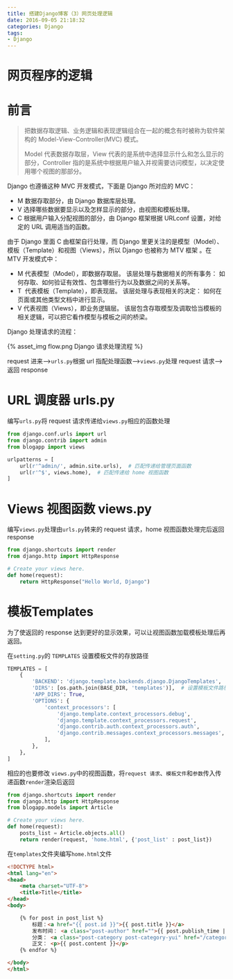 ```yaml
---
title: 搭建Django博客（3）网页处理逻辑
date: 2016-09-05 21:18:32
categories: Django
tags:
- Django
---
```


# 网页程序的逻辑

# 前言

> 把数据存取逻辑、业务逻辑和表现逻辑组合在一起的概念有时被称为软件架构的 Model-View-Controller(MVC) 模式。
>
> Model 代表数据存取层，View 代表的是系统中选择显示什么和怎么显示的部分，Controller 指的是系统中根据用户输入并视需要访问模型，以决定使用哪个视图的那部分。

Django 也遵循这种 MVC 开发模式，下面是 Django 所对应的 MVC：

- M  数据存取部分，由 Django 数据库层处理。
- V  选择哪些数据要显示以及怎样显示的部分，由视图和模板处理。
- C  根据用户输入分配视图的部分，由 Django 框架根据 URLconf 设置，对给定的 URL 调用适当的函数。

由于 Django 里面 C 由框架自行处理，而 Django 里更关注的是模型（Model）、模板（Template）和视图（Views），所以 Django 也被称为 MTV 框架 。在 MTV 开发模式中：

- M  代表模型（Model），即数据存取层。 该层处理与数据相关的所有事务： 如何存取、如何验证有效性、包含哪些行为以及数据之间的关系等。
- T  代表模板（Template），即表现层。 该层处理与表现相关的决定： 如何在页面或其他类型文档中进行显示。
- V  代表视图（Views），即业务逻辑层。 该层包含存取模型及调取恰当模板的相关逻辑，可以把它看作模型与模板之间的桥梁。

Django 处理请求的流程：

{% asset_img flow.png Django 请求处理流程 %}

request 进来-->`urls.py`根据 url 指配处理函数-->`views.py`处理 request 请求-->返回 response


<!--more-->


# URL 调度器 urls.py

编写`urls.py`将 request 请求传递给`views.py`相应的函数处理

```python
from django.conf.urls import url
from django.contrib import admin
from blogapp import views

urlpatterns = [
    url(r'^admin/', admin.site.urls),  # 匹配传递给管理页面函数
    url(r'^$', views.home),  # 匹配传递给 home 视图函数
]
```

# Views 视图函数 views.py

编写`views.py`处理由`urls.py`转来的 request 请求，home 视图函数处理完后返回 response

```python
from django.shortcuts import render
from django.http import HttpResponse

# Create your views here.
def home(request):
    return HttpResponse("Hello World, Django")
```

# 模板Templates

为了使返回的 response 达到更好的显示效果，可以让视图函数加载模板处理后再返回。

在`setting.py`的 `TEMPLATES` 设置模板文件的存放路径

```python
TEMPLATES = [
    {
        'BACKEND': 'django.template.backends.django.DjangoTemplates',
        'DIRS': [os.path.join(BASE_DIR, 'templates')],  # 设置模板文件路径
        'APP_DIRS': True,
        'OPTIONS': {
            'context_processors': [
                'django.template.context_processors.debug',
                'django.template.context_processors.request',
                'django.contrib.auth.context_processors.auth',
                'django.contrib.messages.context_processors.messages',
            ],
        },
    },
]
```

相应的也要修改 `views.py`中的视图函数，将`request 请求`、`模板文件`和`参数`传入传递函数`render`渲染后返回

```python
from django.shortcuts import render
from django.http import HttpResponse
from blogapp.models import Article

# Create your views here.
def home(request):
    posts_list = Article.objects.all()
    return render(request, 'home.html', {'post_list' : post_list})
```

在`templates`文件夹编写`home.html`文件

```html
<!DOCTYPE html>
<html lang="en">
<head>
    <meta charset="UTF-8">
    <title>Title</title>
</head>
<body>

    {% for post in post_list %}
        标题：<a href="{{ post.id }}">{{ post.title }}</a>
        发布时间： <a class="post-author" href="">{{ post.publish_time |date:"Y/m/d"}}</a>
        分类： <a class="post-category post-category-yui" href="/categories/">{{ post.category }}</a>
        正文： <p>{{ post.content }}</p>
    {% endfor %}

</body>
</html>
```